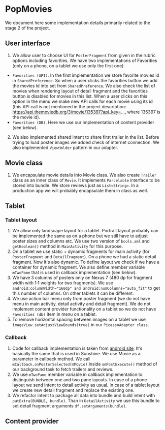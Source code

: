 # PopMovies
We document here some implementation details primarily related to the stage 2 of the project.

## User interface
1. We allow user to choose UI for `PosterFragment` from given in the rubric options including favorities. We have two implementations of Favorities (only on a phone, on a tablet we use only the first one):
  * `Favorities (API)`. In the first implementation we store favorite movies id in `SharedPreference`. So when a user clicks the favorities button we add the movies id into set from `SharedPreference`. We also check the list of movies when rendering layout of detail fragment and the favorities button is disabled for movies in this list. When a user clicks on this option in the menu we make new API calls for each movie using its id (this API call is not mentioned in the project description: https://api.themoviedb.org/3/movie/135397?api_key=..., where 135397 is the movie id).
  * `Favorities (DB)`. Here we use our implementation of content provider (see below).
2. We also implemented shared intent to share first trailer in the list. Before trying to load poster images we added check of internet connection. We also implemented `ViewHolder` pattern in our adapter.

## Movie class
1. We encapsulate movie details into Movie class. We also create `Trailer` class as an inner class of `Movie`. It implements `Parcelable` interface to be stored into bundle. We store reviews just as `List<String>`. In a production app we will probably encapsulate them in class as well.


## Tablet 
### Tablet layout
1. We allow only landscape layout for a tablet. Portrait layout probably can be implemented the same as on a phone but we still have to adjust poster sizes and columns etc. We use two version of `bools.xml` and `getBoolean()` method in `MainActivity` for this purpose. 
2. On a tablet we use static + dynamic fragments for main activity (for `PosterFragment` and `DetailFragment`). On a phone we had a static detail fragment. Now it's also dynamic. To define layout we check if we have a container for dynamic fragment. We also define member variable `mTwoPane` that is used in callback implementation (see below).
3. We have 3 columns of posters only on Nexus 7 (480 dp for fragment width with 1:1 weights for two fragments). We use `android:columnWidth="160dp" and android:numColumns="auto_fit"` to get this number of columns. On other tablets it can be different.
4. We use action bar menu only from poster fragment (we do not have menu in main activity, detail activity and detail fragment). We do not implement content provider functionality on a tablet so we do not have `Favorities (db)` item in menu on a tablet. 
5. To remove horizontal spacing between images on a tablet we use `imageView.setAdjustViewBounds(true)` in our `PicassoAdapter class`. 

### Callback
1. Code for callback implementation is taken from [android site](http://developer.android.com/training/basics/fragments/communicating.html). It's basically the same that is used in Sunshine. We use Movie as a parameter in callback method. We call `mCallback.onPosterSelected(mMovie)` inside `onPostExecute()` method of our background task to fetch trailers and reviews. 
2. We use `mTwoPane` member variable in callback implementation to distinguish between one and two pane layouts. In case of a phone layout we send intent to detail activity as usual. In case of a tablet layout we create new detail fragment and replace the existing one.
3. We refactor intent to package all data into bundle and build intent with `putExtra(BUNDLE, bundle)`. Than in `DetailActivity` we use this bundle to set detail fragment arguments `df.setArguments(bundle)`.

## Content provider
